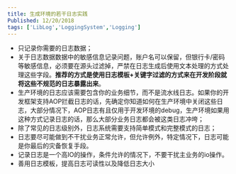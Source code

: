 ```yaml
---
title: 生成环境的若干日志实践
Published: 12/20/2018
tags: ['LibLog','LoggingSystem','Logging'] 
---
```


- 只记录你需要的日志数据；
- 关于日志数据数据中的敏感信息记录问题，账户名可以保留，但银行卡/密码等敏感信息，必须要在源头过滤掉，严禁在日志生成后使用文本处理的方式处理这些字段。**推荐的方式是使用日志模板+关键字过滤的方式来在开发阶段就将这些不规范的日志暴露出来**。
- 生产环境的日志应该需要包含你的业务细节，而不是流水线日志。如果你的开发框架支持AOP拦截日志的话，先确定你知道如何在生产环境中关闭这些日志，大部分情况下，AOP日志有且仅用于开发环境的debug，生产环境如果用这种方式记录日志的话，那么大部分业务日志都会被这类日志冲垮；
- 除了常见的日志级别外，日志系统需要支持简单模式和完整模式的日志；
- 日志要尽可能做到不干扰业务正常允许，但允许例外，特定情况下，日志可能是你最后的灾备恢复手段。
- 记录日志是一个高IO的操作，条件允许的情况下，不要干扰主业务的io操作。
- 善用日志模板，提高日志可读性以及降低日志大小